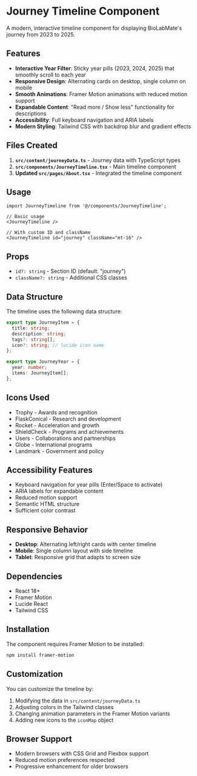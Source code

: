 # Journey Timeline Component

A modern, interactive timeline component for displaying BioLabMate's journey from 2023 to 2025.

## Features

- **Interactive Year Filter**: Sticky year pills (2023, 2024, 2025) that smoothly scroll to each year
- **Responsive Design**: Alternating cards on desktop, single column on mobile
- **Smooth Animations**: Framer Motion animations with reduced motion support
- **Expandable Content**: "Read more / Show less" functionality for descriptions
- **Accessibility**: Full keyboard navigation and ARIA labels
- **Modern Styling**: Tailwind CSS with backdrop blur and gradient effects

## Files Created

1. **`src/content/journeyData.ts`** - Journey data with TypeScript types
2. **`src/components/JourneyTimeline.tsx`** - Main timeline component
3. **Updated `src/pages/About.tsx`** - Integrated the timeline component

## Usage

```tsx
import JourneyTimeline from '@/components/JourneyTimeline';

// Basic usage
<JourneyTimeline />

// With custom ID and className
<JourneyTimeline id="journey" className="mt-16" />
```

## Props

- `id?: string` - Section ID (default: "journey")
- `className?: string` - Additional CSS classes

## Data Structure

The timeline uses the following data structure:

```typescript
export type JourneyItem = {
  title: string;
  description: string;
  tags?: string[];
  icon?: string; // lucide icon name
};

export type JourneyYear = {
  year: number;
  items: JourneyItem[];
};
```

## Icons Used

- Trophy - Awards and recognition
- FlaskConical - Research and development
- Rocket - Acceleration and growth
- ShieldCheck - Programs and achievements
- Users - Collaborations and partnerships
- Globe - International programs
- Landmark - Government and policy

## Accessibility Features

- Keyboard navigation for year pills (Enter/Space to activate)
- ARIA labels for expandable content
- Reduced motion support
- Semantic HTML structure
- Sufficient color contrast

## Responsive Behavior

- **Desktop**: Alternating left/right cards with center timeline
- **Mobile**: Single column layout with side timeline
- **Tablet**: Responsive grid that adapts to screen size

## Dependencies

- React 18+
- Framer Motion
- Lucide React
- Tailwind CSS

## Installation

The component requires Framer Motion to be installed:

```bash
npm install framer-motion
```

## Customization

You can customize the timeline by:

1. Modifying the data in `src/content/journeyData.ts`
2. Adjusting colors in the Tailwind classes
3. Changing animation parameters in the Framer Motion variants
4. Adding new icons to the `iconMap` object

## Browser Support

- Modern browsers with CSS Grid and Flexbox support
- Reduced motion preferences respected
- Progressive enhancement for older browsers





















